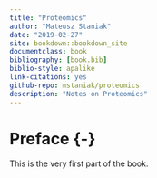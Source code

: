 ```yaml
--- 
title: "Proteomics"
author: "Mateusz Staniak"
date: "2019-02-27"
site: bookdown::bookdown_site
documentclass: book
bibliography: [book.bib]
biblio-style: apalike
link-citations: yes
github-repo: mstaniak/proteomics
description: "Notes on Proteomics"
---
```


# Preface {-}

This is the very first part of the book.
